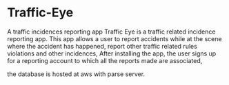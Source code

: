 # Traffic-Eye
A traffic incidences reporting app
Traffic Eye is a traffic related incidence reporting app. This app allows a user to report accidents while at the scene where the accident has happened, report other traffic related rules violations and other incidences, After installing the app, the user signs up for a reporting account to which all the reports made are associated,

the database is hosted at aws with parse server.
